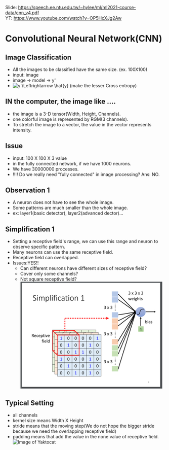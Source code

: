 Slide: https://speech.ee.ntu.edu.tw/~hylee/ml/ml2021-course-data/cnn_v4.pdf  
YT: https://www.youtube.com/watch?v=OP5HcXJg2Aw  

# Convolutional Neural Network(CNN)  

## Image Classification  

   * All the images to be classified have the same size. (ex. 100X100)  
   * input: image  
   * image -> model -> y'
   * <img src="https://latex.codecogs.com/svg.image?&space;y'\Leftrightarrow&space;&space;\hat{y}" title=" y'\Leftrightarrow \hat{y}" /> (make the lesser Cross entropy)  
   
## IN the computer, the image like ....

  * the image  is a 3-D tensor(Width, Height, Channels).  
  * one colorful image is represented by RGM(3 channels).  
  * To stretch the image to a vector, the value in the vector represents intensity.  

## Issue  
  * input: 100 X 100 X 3 value  
  * in the fully connected network, if we have 1000 neurons.  
  * We have 30000000 processes.  
  * !!!! Do we really need "fully connected" in image processing? Ans: NO.  

## Observation 1
  * A neuron does not have to see the whole image.  
  * Some patterns are much smaller than the whole image.  
  * ex: layer1(basic detector), layer2(advanced dector)...  
 
## Simplification 1
  * Setting a receptive field's range, we can use this range and neuron to observe specific pattern.  
  * Many neurons can use the same receptive field.  
  * Receptive field can overlapped.  
  * Issues:YES!!  
    * Can different neurons have different sizes of receptive field?  
    * Cover only some channels?  
    * Not square receptive field?  
  ![Image of Yaktocat](https://github.com/ting-chih/NTU-ML2021spring/blob/main/image/simplification1.png)  

## Typical Setting  
  * all channels  
  * kernel size means Width X Height  
  * stride means that the moving step(We do not hope the bigger stride because we need the overlapping receptive field)  
  * padding means that add the value in the none value of receptive field.  
  ![Image of Yaktocat](https://github.com/ting-chih/NTU-ML2021spring/blob/main/image/typical%setting.png)  
